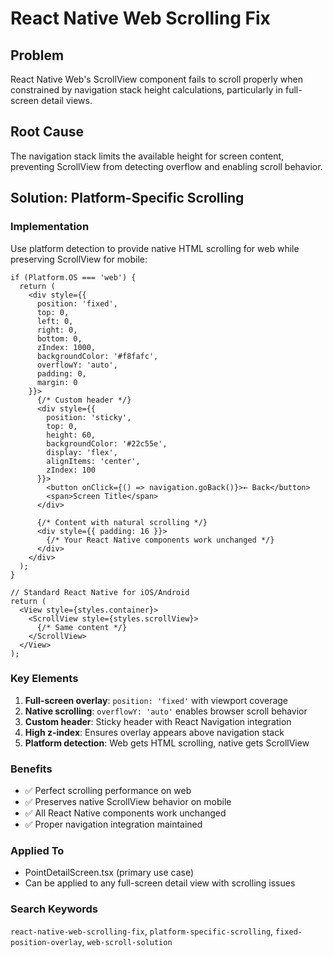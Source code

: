 # React Native Web Scrolling Fix

## Problem
React Native Web's ScrollView component fails to scroll properly when constrained by navigation stack height calculations, particularly in full-screen detail views.

## Root Cause
The navigation stack limits the available height for screen content, preventing ScrollView from detecting overflow and enabling scroll behavior.

## Solution: Platform-Specific Scrolling

### Implementation
Use platform detection to provide native HTML scrolling for web while preserving ScrollView for mobile:

```tsx
if (Platform.OS === 'web') {
  return (
    <div style={{
      position: 'fixed',
      top: 0,
      left: 0,
      right: 0,
      bottom: 0,
      zIndex: 1000,
      backgroundColor: '#f8fafc',
      overflowY: 'auto',
      padding: 0,
      margin: 0
    }}>
      {/* Custom header */}
      <div style={{
        position: 'sticky',
        top: 0,
        height: 60,
        backgroundColor: '#22c55e',
        display: 'flex',
        alignItems: 'center',
        zIndex: 100
      }}>
        <button onClick={() => navigation.goBack()}>← Back</button>
        <span>Screen Title</span>
      </div>
      
      {/* Content with natural scrolling */}
      <div style={{ padding: 16 }}>
        {/* Your React Native components work unchanged */}
      </div>
    </div>
  );
}

// Standard React Native for iOS/Android
return (
  <View style={styles.container}>
    <ScrollView style={styles.scrollView}>
      {/* Same content */}
    </ScrollView>
  </View>
);
```

### Key Elements
1. **Full-screen overlay**: `position: 'fixed'` with viewport coverage
2. **Native scrolling**: `overflowY: 'auto'` enables browser scroll behavior
3. **Custom header**: Sticky header with React Navigation integration
4. **High z-index**: Ensures overlay appears above navigation stack
5. **Platform detection**: Web gets HTML scrolling, native gets ScrollView

### Benefits
- ✅ Perfect scrolling performance on web
- ✅ Preserves native ScrollView behavior on mobile
- ✅ All React Native components work unchanged
- ✅ Proper navigation integration maintained

### Applied To
- PointDetailScreen.tsx (primary use case)
- Can be applied to any full-screen detail view with scrolling issues

### Search Keywords
`react-native-web-scrolling-fix`, `platform-specific-scrolling`, `fixed-position-overlay`, `web-scroll-solution`